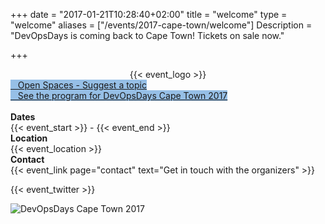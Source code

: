 +++
date = "2017-01-21T10:28:40+02:00"
title = "welcome"
type = "welcome"
aliases = ["/events/2017-cape-town/welcome"]
Description = "DevOpsDays is coming back to Cape Town! Tickets on sale now."

+++

<div style="text-align:center;">
  {{< event_logo >}}
</div>
<div class="row">
  <div class = "col-md-4 offset-md-4">
    <a class="btn btn-primary btn-block" style="margin-top: 10px; margin-bottom: 10px; background-color: #96bfe6; border-color: #96bfe6;" href="https://docs.google.com/forms/d/e/1FAIpQLSfOZ1s9O-ghkioEByffVaNeZOmL70AF7mkyFkgogYDINe1jRA/viewform?usp=sf_link">
      <i class="fa fa-comment fa-lg"></i>&nbsp;&nbsp;&nbsp;Open Spaces - Suggest a topic
    </a>
  </div>
</div>
<div class="row">
  <div class = "col-md-4 offset-md-4">
    <a class="btn btn-primary btn-block" style="margin-top: 10px; margin-bottom: 10px; background-color: #96bfe6; border-color: #96bfe6;" href="/events/2017-cape-town/program">
      <i class="fa fa-calendar fa-lg"></i>&nbsp;&nbsp;&nbsp;See the program for DevOpsDays Cape Town 2017
    </a>
  </div>
</div>
<br>

<div class = "row">
  <div class = "col-md-2">
    <strong>Dates</strong>
  </div>
  <div class = "col-md-8">
    {{< event_start >}} - {{< event_end >}}
  </div>
</div>

<div class = "row">
  <div class = "col-md-2">
    <strong>Location</strong>
  </div>
  <div class = "col-md-8">
    {{< event_location >}}
  </div>
</div>

<!-- <div class = "row">
  <div class = "col-md-2">
    <strong>Register</strong>
  </div>
  <div class = "col-md-8">
    {{< event_link page="registration" text="Register to attend the conference!" >}}
  </div>
</div> -->

<!-- <div class = "row">
  <div class = "col-md-2">
    <strong>Propose</strong>
  </div>
  <div class = "col-md-8">
    {{< event_link page="propose" text="Propose a talk!" >}}
  </div>
</div> -->

<!-- <div class = "row">
  <div class = "col-md-2">
    <strong>Program</strong>
  </div>
  <div class = "col-md-8">
    View the {{< event_link page="program" text="program." >}}
  </div>
</div> -->

<!-- <div class = "row">
  <div class = "col-md-2">
    <strong>Speakers</strong>
  </div>
  <div class = "col-md-8">
    Check out the {{< event_link page="speakers" text="speakers!" >}}
  </div>
</div> -->

<div class = "row">
  <div class = "col-md-2">
    <strong>Contact</strong>
  </div>
  <div class = "col-md-8">
    {{< event_link page="contact" text="Get in touch with the organizers" >}}
  </div>
</div>

{{< event_twitter >}}

<div class = "row">
  <div class = "col-md-12">
    <img alt="DevOpsDays Cape Town 2017" src="/events/2017-cape-town/website_banner.jpg" style="max-width: 90%;">
  </div>
</div>

